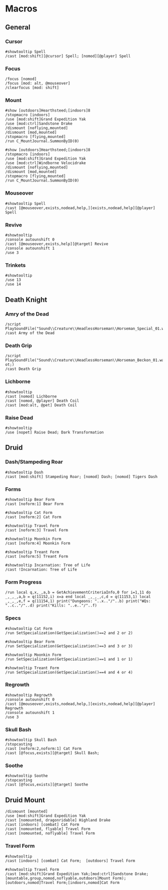# Macros

## General

### Cursor

```
#showtooltip Spell
/cast [mod:shift][@cursor] Spell; [nomod][@player] Spell
```

### Focus

```
/focus [nomod]
/focus [mod: alt, @mouseover]
/clearfocus [mod: shift]
```

### Mount

```
#show [outdoors]Hearthsteed;[indoors]8
/stopmacro [indoors]
/use [mod:shift]Grand Expedition Yak
/use [mod:ctrl]Sandstone Drake
/dismount [noflying,mounted]
/dismount [mod,mounted]
/stopmacro [flying,mounted]
/run C_MountJournal.SummonByID(0)
```

```
#show [outdoors]Hearthsteed;[indoors]8
/stopmacro [indoors]
/use [mod:shift]Grand Expedition Yak
/use [mod:ctrl]Windborne Velocidrake
/dismount [noflying,mounted]
/dismount [mod,mounted]
/stopmacro [flying,mounted]
/run C_MountJournal.SummonByID(0)
```

### Mouseover

```
#showtooltip Spell
/cast [@mouseover,exists,nodead,help,][exists,nodead,help][@player] Spell
```

### Revive

```
#showtooltip
/console autounshift 0
/cast [@mouseover,exists,help][@target] Revive
/console autounshift 1
/use 3
```

### Trinkets

```
#showtooltip
/use 13
/use 14
```

## Death Knight

### Amry of the Dead

```
/script PlaySoundFile("Sound\\Creature\\HeadlessHorseman\\Horseman_Special_01.wav")
/cast Army of the Dead
```

### Death Grip

```
/script PlaySoundFile("Sound\\Creature\\HeadlessHorseman\\Horseman_Beckon_01.wav&qu ot;)
/cast Death Grip
```

### Lichborne

```
#showtooltip
/cast [nomod] Lichborne
/cast [nomod, @player] Death Coil
/cast [mod:alt, @pet] Death Coil
```

### Raise Dead

```
#showtooltip
/use [nopet] Raise Dead; Dark Transformation
```

## Druid

### Dash/Stampeding Roar

```
#showtooltip Dash
/cast [mod:shift] Stampeding Roar; [nomod] Dash; [nomod] Tigers Dash
```

### Forms

```
#showtooltip Bear Form
/cast [noform:1] Bear Form
```

```
#showtooltip Cat Form
/cast [noform:2] Cat Form
```

```
#showtooltip Travel Form
/cast [noform:3] Travel Form
```

```
#showtooltip Moonkin Form
/cast [noform:4] Moonkin Form
```

```
#showtooltip Treant Form
/cast [noform:5] Treant Form
```

```
#showtooltip Incarnation: Tree of Life
/cast !Incarnation: Tree of Life
```

### Form Progress

```
/run local q,x,_,a,b = GetAchievementCriteriaInfo,0 for i=1,11 do _,_,_,a,b = q(11152,i) x=a end local _,_,_,c,d = q(11153,1) local _,_,_,e,f = q(11154,1) print("Dungeons: "..x.."/"..b) print("WQs: "..c.."/"..d) print("Kills: "..e.."/"..f)
```

### Specs

```
#showtooltip Cat Form
/run SetSpecialization(GetSpecialization()==2 and 2 or 2)
```

```
#showtooltip Bear Form
/run SetSpecialization(GetSpecialization()==3 and 3 or 3)
```

```
#showtooltip Moonkin Form
/run SetSpecialization(GetSpecialization()==1 and 1 or 1)
```

```
#showtooltip Treant Form
/run SetSpecialization(GetSpecialization()==4 and 4 or 4)
```

### Regrowth

```
#showtooltip Regrowth
/console autounshift 0
/cast [@mouseover,exists,nodead,help,][exists,nodead,help][@player] Regrowth
/console autounshift 1
/use 3
```

### Skull Bash

```
#showtooltip Skull Bash
/stopcasting
/cast [noform:2,noform:1] Cat Form
/cast [@focus,exists][@target] Skull Bash;
```

### Soothe

```
#showtooltip Soothe
/stopcasting
/cast [@focus,exists][@target] Soothe
```

## Druid Mount

```
/dismount [mounted]
/use [mod:shift]Grand Expedition Yak
/cast [nomounted, dragonridable] Highland Drake
/cast [indoors] [combat] Cat Form
/cast [nomounted, flyable] Travel Form
/cast [nomounted, noflyable] Travel Form
```

### Travel Form

```
#showtooltip
/cast [indoors] [combat] Cat Form;  [outdoors] Travel Form
```

```
#showtooltip Travel Form
/cast [mod:shift]Grand Expedition Yak;[mod:ctrl]Sandstone Drake;[mountable,group,nomod,noflyable,outdoors]Mount Form);[outdoors,nomod]Travel Form;[indoors,nomod]Cat Form
```
